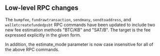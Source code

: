 Low-level RPC changes
----------------------

The `bumpfee`, `fundrawtransaction`, `sendmany`, `sendtoaddress`, and `walletcreatefundedpsbt`
RPC commands have been updated to include two new fee estimation methods "BTC/KB" and "SAT/B".
The target is the fee expressed explicitly in the given form.

In addition, the estimate_mode parameter is now case insensitive for all of the above RPC commands.
